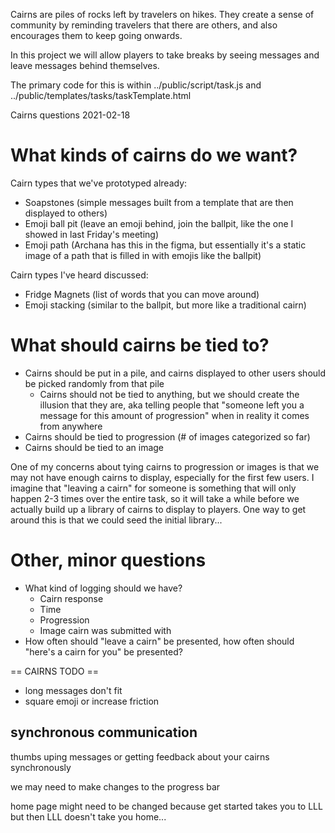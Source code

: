 Cairns are piles of rocks left by travelers on hikes. They create a sense of community by reminding travelers that there are others, and also encourages them to keep going onwards. 

In this project we will allow players to take breaks by seeing messages and leave messages behind themselves. 

The primary code for this is within ../public/script/task.js and ../public/templates/tasks/taskTemplate.html

Cairns questions 2021-02-18

# What kinds of cairns do we want?

Cairn types that we've prototyped already:

 - Soapstones (simple messages built from a template that are then displayed to others)
 - Emoji ball pit (leave an emoji behind, join the ballpit, like the one I showed in last Friday's meeting)
 - Emoji path (Archana has this in the figma, but essentially it's a static image of a path that is filled in with emojis like the ballpit)

Cairn types I've heard discussed:

 - Fridge Magnets (list of words that you can move around)
 - Emoji stacking (similar to the ballpit, but more like a traditional cairn)

# What should cairns be tied to?

 - Cairns should be put in a pile, and cairns displayed to other users should be picked randomly from that pile
   - Cairns should not be tied to anything, but we should create the illusion that they are, aka telling people that "someone left you a message for this amount of progression" when in reality it comes from anywhere
 - Cairns should be tied to progression (# of images categorized so far)
 - Cairns should be tied to an image

One of my concerns about tying cairns to progression or images is that we may not have enough cairns to display, especially for the first few users. I imagine that "leaving a cairn" for someone is something that will only happen 2-3 times over the entire task, so it will take a while before we actually build up a library of cairns to display to players. One way to get around this is that we could seed the initial library...

# Other, minor questions

 - What kind of logging should we have?
   - Cairn response
   - Time
   - Progression
   - Image cairn was submitted with
 - How often should "leave a cairn" be presented, how often should "here's a cairn for you" be presented?

== CAIRNS TODO ==

 - long messages don't fit
 - square emoji or increase friction

## synchronous communication

thumbs uping messages or getting feedback about your cairns synchronously

we may need to make changes to the progress bar

home page might need to be changed because get started takes you to LLL but then LLL doesn't take you home...
